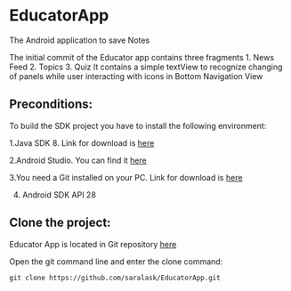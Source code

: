 # EducatorApp
The Android application to save Notes

The initial commit of the Educator app contains three fragments
            1. News Feed
            2. Topics
            3. Quiz
It contains a simple textView to recognize changing of panels while user interacting with icons in Bottom Navigation View

## Preconditions: 
To build the SDK project you have to install the following environment:

1.Java SDK 8. Link for download is [here](https://www.oracle.com/technetwork/java/javase/downloads/jdk8-downloads-2133151.html)

2.Android Studio. You can find it [here](https://developer.android.com/studio)

3.You need a Git installed on your PC. Link for download is [here](https://git-scm.com/downloads)

4. Android SDK API 28

## Clone the project:
Educator App is located in Git repository [here](https://github.com/saralask/EducatorApp.git)


Open the git command line and enter the clone command:

`git clone https://github.com/saralask/EducatorApp.git`
